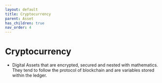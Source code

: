```yaml
---
layout: default
title: Cryptocurrency
parent: Asset
has_children: true
nav_order: 4
---
```


# Cryptocurrency
- Digital Assets that are encrypted, secured and nested with mathematics. They tend to follow the protocol of blockchain and are variables stored within the ledger. 